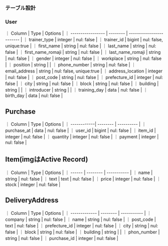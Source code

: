 ### テーブル設計

### User

｜ Column            |   Type   | Options                  |
｜ ----------------- | -------- | ------------------------ |
｜ trainer_type      |  integer | nul: false               |
｜ trainer_id        |  bigint  | nul: false, unique:true  |
｜ first_name        |  string  | nul: false               |
｜ last_name         |  string  | nul: false               |
｜ first_name_romaji |  string  | nul: false               |
｜ last_name_romaji  |  string  | nul: false               |
｜ gender            |  integer | nul: false               |
｜ workplace         |  string  | nul: false               |
｜ position          |  string  |                          |
｜ phone_number      |  string  | nul: false               |
｜ email_address     |  string  | nul: false, unique:true  |
｜ address_location  |  integer | nul: false               |
｜ post_code         |  string  | nul: false               |
｜ prefecture_id     |  integer | nul: false               |
｜ city              |  string  | nul: false               |
｜ block             |  string  | nul: false               |
｜ building          |  string  |                          |
｜ introducer        |  string  |                          |
｜ training_day      |  data    | nul: false               |
｜ birth_day         |  data    | nul: false               |



## Purchase
｜ Column      |   Type   | Options     |
｜ ------------| -------- | ----------  |
｜ purchase_at |  data    | nul: false  |
｜ user_id     |  bigint  | nul: false  |
｜ item_id     |  integer | nul: false  |
｜ quantity    |  integer | nul: false  |
｜ payment     |  integer | nul: false  |


## Item(imgはActive Record)

｜ Column |   Type   | Options     |
｜ ------ | -------- | ----------- |
｜ name   |  string  | nul: false  |
｜ text   |  text    | nul: false  |
｜ price  |  integer | nul: false  |
｜ stock  |  integer | nul: false  |


## DeliveryAddress

｜ Column        |   Type   | Options     |
｜ ------------- | -------- | ----------- | 
｜ company       |  string  | nul: false  |
｜ name          |  string  | nul: false  |
｜ post_code     |  text    | nul: false  |
｜ prefecture_id |  integer | nul: false  |
｜ city          |  string  | nul: false  |
｜ block         |  string  | nul: false  |
｜ building      |  string  |             |
｜ phon_number   |  string  | nul: false  |
｜ purchase_id   |  integer | nul: false  |


